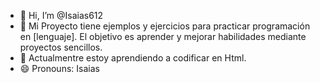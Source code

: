 - 👋 Hi, I’m @Isaias612
- 👀 Mi Proyecto tiene ejemplos y ejercicios para practicar programación en [lenguaje]. El objetivo es aprender y mejorar habilidades mediante proyectos sencillos.
- 🌱 Actualmentre estoy aprendiendo a codificar en Html.
- 😄 Pronouns: Isaias

<!---
Isaias612/Isaias612 is a ✨ special ✨ repository because its `README.md` (this file) appears on your GitHub profile.
You can click the Preview link to take a look at your changes.
--->
